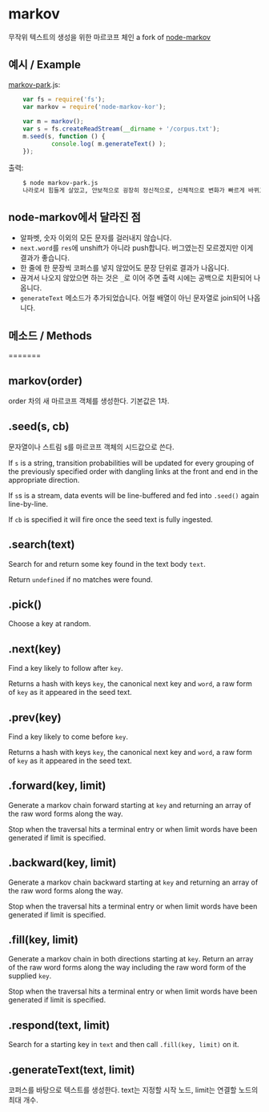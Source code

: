 # markov

무작위 텍스트의 생성을 위한 마르코프 체인
a fork of [node-markov](https://github.com/substack/node-markov)

## 예시 / Example
[markov-park](https://github.com/dolsup/markov-park).js:
```js
    var fs = require('fs'); 
    var markov = require('node-markov-kor');
    
    var m = markov();
    var s = fs.createReadStream(__dirname + '/corpus.txt');
    m.seed(s, function () {
            console.log( m.generateText() );
    });
```
출력:
```sh
    $ node markov-park.js
    나라로서 힘들게 살았고, 안보적으로 굉장히 정신적으로, 신체적으로 변화가 빠르게 바뀌고 있다. 태어나선 안될 나라로 서술돼 있다. 태어나선 안될 정부, 못난 역사로 아이들에게 가르치는데 이렇게 발전해 왔기 때문에 앞으로도 그렇게 국민이 대개 신고를 했듯이… 우리 국민들 모두가 정부부터 해가지고 안전을 보호하지도 못하는 것을 보면서, 국민들은 정부의 무능과 무책임에 분노하며, 국가에 대한 올바른 역사교육은 너무나 당연한 것이다.
```

## node-markov에서 달라진 점
- 알파벳, 숫자 이외의 모든 문자를 걸러내지 않습니다.
- `next.word`를 `res`에 unshift가 아니라 push합니다. 버그였는진 모르겠지만 이게 결과가 좋습니다.
- 한 줄에 한 문장씩 코퍼스를 넣지 않았어도 문장 단위로 결과가 나옵니다.
- 끊겨서 나오지 않았으면 하는 것은 `_`로 이어 주면 출력 시에는 공백으로 치환되어 나옵니다.
- `generateText` 메소드가 추가되었습니다. 어절 배열이 아닌 문자열로 join되어 나옵니다.


## 메소드 / Methods
=======

markov(order)
-------------
order 차의 새 마르코프 객체를 생성한다. 기본값은 1차.


.seed(s, cb)
------------

문자열이나 스트림 s를 마르코프 객체의 시드값으로 쓴다.

If `s` is a string, transition probabilities will be updated for every grouping
of the previously specified order with dangling links at the front and end in
the appropriate direction.

If `s`s is a stream, data events will be line-buffered and fed into `.seed()` again
line-by-line.

If `cb` is specified it will fire once the seed text is fully ingested.

.search(text)
-------------

Search for and return some key found in the text body `text`.

Return `undefined` if no matches were found.

.pick()
-------

Choose a key at random.

.next(key)
----------

Find a key likely to follow after `key`.

Returns a hash with keys `key`, the canonical next key and `word`, a raw form of
`key` as it appeared in the seed text.

.prev(key)
----------

Find a key likely to come before `key`.

Returns a hash with keys `key`, the canonical next key and `word`, a raw form of
`key` as it appeared in the seed text.

.forward(key, limit)
--------------------

Generate a markov chain forward starting at `key` and returning an array of the
raw word forms along the way.

Stop when the traversal hits a terminal entry or when limit words have been
generated if limit is specified.

.backward(key, limit)
---------------------

Generate a markov chain backward starting at `key` and returning an array of the
raw word forms along the way.

Stop when the traversal hits a terminal entry or when limit words have been
generated if limit is specified.

.fill(key, limit)
-----------------

Generate a markov chain in both directions starting at `key`. Return an array of
the raw word forms along the way including the raw word form of the supplied
`key`.

Stop when the traversal hits a terminal entry or when limit words have been
generated if limit is specified.

.respond(text, limit)
---------------------

Search for a starting key in `text` and then call `.fill(key, limit)` on it.

.generateText(text, limit)
--------------------------

코퍼스를 바탕으로 텍스트를 생성한다. text는 지정할 시작 노드, limit는 연결할 노드의 최대 개수.
